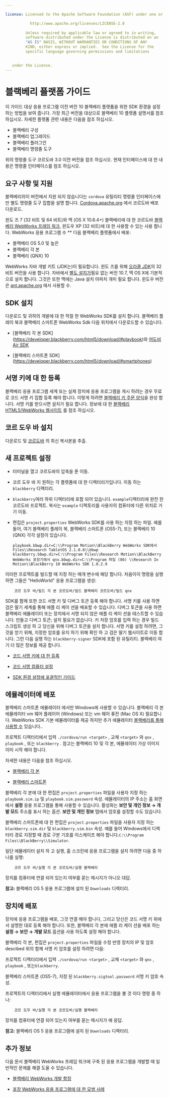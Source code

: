 ```yaml
---

license: Licensed to the Apache Software Foundation (ASF) under one or more contributor license agreements. See the NOTICE file distributed with this work for additional information regarding copyright ownership. The ASF licenses this file to you under the Apache License, Version 2.0 (the "License"); you may not use this file except in compliance with the License. You may obtain a copy of the License at

           http://www.apache.org/licenses/LICENSE-2.0
    
         Unless required by applicable law or agreed to in writing,
         software distributed under the License is distributed on an
         "AS IS" BASIS, WITHOUT WARRANTIES OR CONDITIONS OF ANY
         KIND, either express or implied.  See the License for the
         specific language governing permissions and limitations
    

   under the License.
---
```


# 블랙베리 플랫폼 가이드

이 가이드 대상 응용 프로그램 이전 버전 10 블랙베리 플랫폼을 위한 SDK 환경을 설정 하는 방법을 보여 줍니다. 가장 최근 버전을 대상으로 블랙베리 10 플랫폼 설명서를 참조 하십시오. 자세한 플랫폼 관련 내용은 다음을 참조 하십시오.

*   블랙베리 구성
*   블랙베리 업그레이드
*   블랙베리 플러그인
*   블랙베리 명령줄 도구

위의 명령줄 도구 코르도바 3.0 이전 버전을 참조 하십시오. 현재 인터페이스에 대 한 내용은 명령줄 인터페이스를 참조 하십시오.

## 요구 사항 및 지원

블랙베리의이 버전에서 지원 되지 않습니다는 `cordova` 유틸리티 명령줄 인터페이스에만 별도 명령줄 도구 집합을 설명 합니다. [Cordova.apache.org][1] 에서 코르도바 배포 다운로드.

 [1]: http://cordova.apache.org/#download

윈도 즈 7 (32 비트 및 64 비트)와 맥 (OS X 10.6.4+) 블랙베리에 대 한 코르도바 [블랙베리 WebWorks 프레임 워크][2], 윈도우 XP (32 비트)에 대 한 사용할 수 있는 사용 합니다. WebWorks 응용 프로그램 수 ** 다음 블랙베리 플랫폼에서 배포:

 [2]: https://bdsc.webapps.blackberry.com/html5

*   블랙베리 OS 5.0 및 높은
*   블랙베리 각 본
*   블랙베리 (QNX) 10

WebWorks 자바 개발 키트 (JDK는)이 필요합니다. 윈도 즈를 위해 [오라클 JDK][3]의 32 비트 버전을 사용 합니다. 자바에서 [별도 설치가][4]필요 없는 버전 10.7, 맥 OS X에 기본적으로 설치 합니다. 그것은 또한 맥에는 Java 설치 아파치 개미 필요 합니다. 윈도우 버전은 [ant.apache.org][5] 에서 사용할 수.

 [3]: http://www.oracle.com/technetwork/java/javase/downloads/index.html#jdk
 [4]: http://support.apple.com/kb/DL1421
 [5]: http://ant.apache.org/bindownload.cgi

## SDK 설치

다운로드 및 귀하의 개발에 대 한 적절 한 WebWorks SDK를 설치 합니다. 블랙베리 플레이 북과 블랙베리 스마트폰 WebWorks Sdk 다음 위치에서 다운로드할 수 있습니다.

*   \[블랙베리 각 본 SDK\] (https://developer.blackberry.com/html5/download/#playbook)와 [어도비 Air SDK][6]

*   \[블랙베리 스마트폰 SDK\] (https://developer.blackberry.com/html5/download/#smartphones)

 [6]: http://www.adobe.com/devnet/air/air-sdk-download.html

## 서명 키에 대 한 등록

블랙베리 응용 프로그램 세계 또는 실제 장치에 응용 프로그램을 게시 하려는 경우 무료로 코드 서명 키 집합 등록 해야 합니다. 이렇게 하려면 [블랙베리 키 주문 양식][7]을 완성 합니다. 서명 키를 받으시면 설치가 필요 합니다. 정보에 대 한 [블랙베리 HTML5/WebWorks 웹사이트][8] 를 참조 하십시오.

 [7]: https://www.blackberry.com/SignedKeys
 [8]: https://developer.blackberry.com/html5/documentation/signing_setup_bb10_apps_2008396_11.html

## 코르 도우 바 설치

다운로드 및 [코르도바][1] 의 최신 복사본을 추출.

## 새 프로젝트 설정

*   터미널을 열고 코르도바의 압축을 푼 이동.

*   코르 도우 바 지 원하는 각 플랫폼에 대 한 디렉터리가입니다. 이동 하는 `blackberry` 디렉터리.

*   `blackberry`여러 하위 디렉터리에 포함 되어 있습니다. `example`디렉터리에 완전 한 코르도바 프로젝트. 복사는 `example` 디렉토리를 사용자의 컴퓨터에 다른 위치로 거기 이동.

*   편집은 `project.properties` WebWorks SDK를 사용 하는 지정 하는 파일. 예를 들어, 여기 블랙베리 플레이 북, 블랙베리 스마트폰 (OS5-7), 또는 블랙베리 10 (QNX) 각각 설정이 있습니다.
    
        playbook.bbwp.dir=C:\\Program Motion\\BlackBerry WebWorks SDK에서 Files\\Research TabletOS 2.1.0.6\\bbwp blackberry.bbwp.dir=C:\\Program Files\\Research Motion\\BlackBerry WebWorks 포장기에서 qnx.bbwp.dir=C:\\Program 파일 (86) \\Research In Motion\\BlackBerry 10 WebWorks SDK 1.0.2.9
        

이러한 프로젝트를 빌드할 때 지정 하는 매개 변수에 해당 합니다. 처음이이 명령을 실행 하면 그들은 "HelloWorld" 응용 프로그램을 생성:

        코르 도우 바/빌드 각 본 코르도바/빌드 블랙베리 코르도바/빌드 qnx
    

SDK를 함께 또한 코드 서명 키 및 디버그 토큰 등록 해야 합니다. 서명 키를 사용 하면 검은 딸기 세계를 통해 애플 리 케이 션을 배포할 수 있습니다. 디버그 토큰을 사용 하면 블랙베리 에뮬레이터 또는 장치에서 서명 되지 않은 애플 리 케이 션을 테스트할 수 있습니다. 만들고 디버그 토큰; 설치 필요가 없습니다. 키 저장 암호를 입력 하는 경우 빌드 스크립트 생성 하 고 당신을 위해 디버그 토큰을 설치 합니다. 서명 키를 설정 하려면, 그것을 얻기 위해, 지정한 암호를 유지 하기 위해 확인 하 고 검은 딸기 웹사이트로 이동 합니다. 그런 다음 실행 하는 `blackberry-signer` SDK에 포함 된 유틸리티. 블랙베리 여기 더 많은 정보를 제공 합니다.

*   [코드 서명 키에 대 한 등록][9]

*   [코드 서명 컴퓨터 설정][10]

*   [SDK 환경 설정에 포괄적인 가이드][11]

 [9]: https://www.blackberry.com/SignedKeys/codesigning.html
 [10]: http://developer.blackberry.com/html5/documentation/set_up_for_signing.html
 [11]: http://developer.blackberry.com/native/documentation/bb10/com.qnx.doc.native_sdk.quickstart/topic/set_up_your_environment.html

## 에뮬레이터에 배포

블랙베리 스마트폰 에뮬레이터 에서만 Windows에 사용할 수 있습니다. 블랙베리 각 본 에뮬레이터 vm 웨어 플레이어 (Windows) 또는 vm 웨어 퓨전 (Mac OS X) 필요합니다. WebWorks SDK 기본 에뮬레이터를 제공 하지만 추가 에뮬레이터 [블랙베리를 통해 사용할 수][12] 있습니다..

 [12]: http://us.blackberry.com/developers/resources/simulators.jsp

프로젝트 디렉터리에서 입력 `./cordova/run <target>` , 교체 `<target>` 와 `qnx` , `playbook` , 또는 `blackberry` . 참고는 블랙베리 10 및 각 본, 에뮬레이터 가상 이미지 이미 시작 해야 합니다.

자세한 내용은 다음을 참조 하십시오.

*   [블랙베리 각 본][13]

*   [블랙베리 스마트폰][14]

 [13]: https://developer.blackberry.com/html5/documentation/using_the_tablet_simulator_1866980_11.html
 [14]: https://developer.blackberry.com/html5/documentation/run_your_app_on_smartphone_sim_1876976_11.html

블랙베리 각 본에 대 한 편집은 `project.properties` 파일을 사용자 지정 하는 `playbook.sim.ip` 및 `playbook.sim.password` 속성. 에뮬레이터의 IP 주소는 홈 화면에서 **설정** 응용 프로그램을 통해 사용할 수 있습니다. 활성화는 **보안 및 개인 정보 → 개발 모드** 주소를 표시 하는 옵션. **보안 및 개인 정보** 탭에서 암호를 설정할 수도 있습니다.

블랙베리 스마트폰에 대 한 편집은 `project.properties` 파일을 사용자 지정 하는 `blackberry.sim.dir` 및 `blackberry.sim.bin` 속성. 예를 들어 Windows에서 디렉터리 경로 지정할 때 경로 구분 기호를 이스케이프 해야 합니다.`C:\\Program
Files\\BlackBerry\\Simulator`.

일단 에뮬레이터 설치 하 고 실행, 홈 스크린에 응용 프로그램을 설치 하려면 다음 중 하나를 실행:

        코르 도우 바/실행 각 본 코르도바/실행 블랙베리
    

장치를 컴퓨터에 연결 되어 있는지 여부를 묻는 메시지가 아니오 대답.

**참고:** 블랙베리 OS 5 응용 프로그램에 설치 된 `Downloads` 디렉터리.

## 장치에 배포

장치에 응용 프로그램을 배포, 그것 연결 해야 합니다, 그리고 당신은 코드 서명 키 위에서 설명한 대로 등록 해야 합니다. 또한, 블랙베리 각 본에 애플 리 케이 션을 배포 하는 **설정 → 보안 → 개발 모드** 옵션을 사용 하도록 설정 해야 합니다.

블랙베리 각 본, 편집은 `project.properties` 파일을 수정 반영 장치의 IP 및 암호 descibed 위의 함께 서명 키 암호를 설정 하려면 다음:

프로젝트 디렉터리에서 입력 `./cordova/run <target>` , 교체 `<target>` 와 `qnx` , `playbook` , 또는`blackberry`.

블랙베리 스마트폰 (OS5-7), 지정 된 `blackberry.sigtool.password` 서명 키 암호 속성.

프로젝트의 디렉터리에서 실행 에뮬레이터에서 응용 프로그램을 볼 것 이다 명령 중 하나:

        코르 도우 바/실행 각 본 코르도바/실행 블랙베리
    

장치를 컴퓨터에 연결 되어 있는지 여부를 묻는 메시지가 예 응답.

**참고:** 블랙베리 OS 5 응용 프로그램에 설치 된 `Downloads` 디렉터리.

## 추가 정보

다음 문서 블랙베리 WebWorks 프레임 워크에 구축 된 응용 프로그램을 개발할 때 일반적인 문제를 해결 도울 수 있습니다.

*   [블랙베리 WebWorks 개발 함정][15]

*   [포장 WebWorks 응용 프로그램에 대 한 모범 사례][16]

 [15]: http://supportforums.blackberry.com/t5/Web-and-WebWorks-Development/Common-BlackBerry-WebWorks-development-pitfalls-that-can-be/ta-p/624712
 [16]: https://bdsc.webapps.blackberrycom/html5/documentation/ww_developing/bestpractice_compiling_ww_apps_1873324_11.html